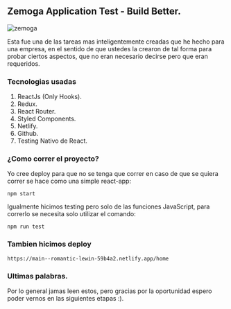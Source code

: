 ## Zemoga Application Test - Build Better.

![zemoga](https://user-images.githubusercontent.com/34972636/115999218-92c2d000-a5b0-11eb-96b1-d6db5a4a48f8.png)

Esta fue una de las tareas mas inteligentemente creadas que he hecho para una empresa, en el sentido de que ustedes la crearon de tal forma para probar ciertos aspectos, que no eran necesario decirse pero que eran requeridos.

### Tecnologias usadas

1.  ReactJs (Only Hooks).
2.  Redux.
3.  React Router.
4.  Styled Components.
5.  Netlify.
6.  Github.
7.  Testing Nativo de React.

### ¿Como correr el proyecto?

Yo cree deploy para que no se tenga que correr en caso de que se quiera correr se hace como una simple react-app:

    npm start

Igualmente hicimos testing pero solo de las funciones JavaScript, para correrlo se necesita solo utilizar el comando:

    npm run test

### Tambien hicimos deploy

    https://main--romantic-lewin-59b4a2.netlify.app/home

### Ultimas palabras.

Por lo general jamas leen estos, pero gracias por la oportunidad espero poder vernos en las siguientes etapas :).
